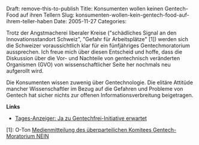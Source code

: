 Draft: remove-this-to-publish
Title: Konsumenten wollen keinen Gentech-Food auf ihren Tellern
Slug: konsumenten-wollen-kein-gentech-food-auf-ihrem-teller-haben
Date: 2005-11-27
Categories:

Trotz der Angstmacherei liberaler Kreise ("schädliches Signal an den Innovationsstandort Schweiz", "Gefahr für Arbeitsplätze" [1]) werden sich die Schweizer voraussichtlich klar für ein fünfjähriges Gentechmoratorium aussprechen. Ich freue mich über diesen Entscheid und hoffe, dass die Diskussion über die Vor- und Nachteile von gentechnisch veränderten Organismen (GVO) von wissenschaftlicher Seite her nochmals neu aufgerollt wird.

Die Konsumenten wissen zuwenig über Gentechnologie. Die elitäre Attitüde mancher Wissenschaftler im Bezug auf die Gefahren und Probleme von Gentech hat sicher nichts zur offenen Informationsverbreitung beigetragen.

**Links**

- [Tages-Anzeiger: Ja zu Gentechfrei-Initiative erwartet](http://tagi.ch/dyn/news/schweiz/565765.html)

[1]: O-Ton [Medienmitteilung des überparteilichen Komitees Gentech-Moratorium NEIN](http://blog.irregular.ch/wp-content/upload/medienmitteilungfdpgentechmoratorium.txt)
